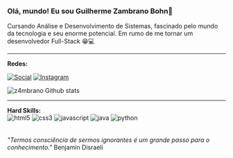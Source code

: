 ### Olá, mundo! Eu sou Guilherme Zambrano Bohn👋
Cursando Análise e Desenvolvimento de Sistemas, fascinado pelo mundo da tecnologia e seu enorme potencial.
Em rumo de me tornar um desenvolvedor Full-Stack 😁💻

<hr>
<strong>Redes: </strong>

[![Social](https://img.shields.io/badge/LinkedIn-0077B5?style=for-the-badge&logo=linkedin&logoColor=white)](https://www.linkedin.com/in/guilherme-bohn-4b6621268/?originalSubdomain=br)
[![Instagram](https://img.shields.io/badge/Instagram-E4405F?style=for-the-badge&logo=instagram&logoColor=white)](https://www.instagram.com/guizmbn_/)

![z4mbrano Github stats](https://github-readme-stats.vercel.app/api?username=z4mbrano&theme=blue-green)

<hr>
<strong>Hard Skills: </strong>

<div style="display: inline_block">
  <img aling="center" alt="html5" src="https://img.shields.io/badge/HTML5-E34F26?style=for-the-badge&logo=html5&logoColor=white"/>
    <img aling="center" alt="css3" src="https://img.shields.io/badge/CSS3-1572B6?style=for-the-badge&logo=css3&logoColor=white"/>
    <img aling="center" alt="javascript" src="https://img.shields.io/badge/JavaScript-F7DF1E?style=for-the-badge&logo=javascript&logoColor=blacke"/>
    <img aling="center" alt="java" src="https://img.shields.io/badge/Java-ED8B00?style=for-the-badge&logo=openjdk&logoColor=white"/>
    <img aling="center" alt="python" src="https://img.shields.io/badge/Python-14354C?style=for-the-badge&logo=python&logoColor=white"/>
  
</div>
<br></br>
<em>"Termos consciência de sermos ignorantes é um grande passo para o conhecimento."</em>
Benjamin Disraeli
